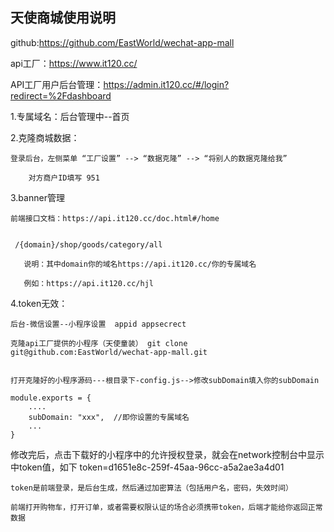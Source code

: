 ## 天使商城使用说明

  github:https://github.com/EastWorld/wechat-app-mall

  api工厂：https://www.it120.cc/

  API工厂用户后台管理：https://admin.it120.cc/#/login?redirect=%2Fdashboard

1.专属域名：后台管理中--首页

 2.克隆商城数据：
 
    登录后台，左侧菜单 “工厂设置” --> “数据克隆” --> “将别人的数据克隆给我”

        对方商户ID填写 951

 3.banner管理


    前端接口文档：https://api.it120.cc/doc.html#/home

 
     /{domain}/shop/goods/category/all

       说明：其中domain你的域名https://api.it120.cc/你的专属域名

       例如：https://api.it120.cc/hjl


 4.token无效：

    后台-微信设置--小程序设置  appid appsecrect

    克隆api工厂提供的小程序（天使童装） git clone git@github.com:EastWorld/wechat-app-mall.git


    打开克隆好的小程序源码---根目录下-config.js-->修改subDomain填入你的subDomain

    module.exports = {
        ....
        subDomain: "xxx",  //即你设置的专属域名
        ...
    }


   修改完后，点击下载好的小程序中的允许授权登录，就会在network控制台中显示中token值，如下
      token=d1651e8c-259f-45aa-96cc-a5a2ae3a4d01  

    token是前端登录，是后台生成，然后通过加密算法（包括用户名，密码，失效时间）

    前端打开购物车，打开订单，或者需要权限认证的场合必须携带token，后端才能给你返回正常数据